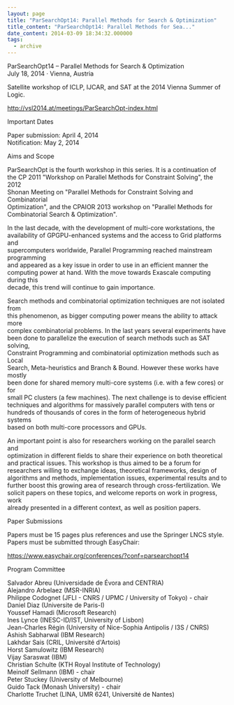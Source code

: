 ```yaml
---
layout: page
title: "ParSearchOpt14: Parallel Methods for Search & Optimization"
title_content: "ParSearchOpt14: Parallel Methods for Sea..."
date_content: 2014-03-09 18:34:32.000000
tags:
  - archive
---
```

ParSearchOpt14 – Parallel Methods for Search & Optimization  
July 18, 2014 · Vienna, Austria  
  
Satellite workshop of ICLP, IJCAR, and SAT at the 2014 Vienna Summer of Logic.  
  
<http://vsl2014.at/meetings/ParSearchOpt-index.html>  
  
Important Dates  
  
Paper submission: April 4, 2014  
Notification: May 2, 2014  
  
Aims and Scope  
  
ParSearchOpt is the fourth workshop in this series. It is a continuation of  
the CP 2011 "Workshop on Parallel Methods for Constraint Solving", the 2012  
Shonan Meeting on "Parallel Methods for Constraint Solving and Combinatorial  
Optimization", and the CPAIOR 2013 workshop on "Parallel Methods for  
Combinatorial Search & Optimization".  
  
In the last decade, with the development of multi-core workstations, the  
availability of GPGPU-enhanced systems and the access to Grid platforms and  
supercomputers worldwide, Parallel Programming reached mainstream programming  
and appeared as a key issue in order to use in an efficient manner the  
computing power at hand. With the move towards Exascale computing during this  
decade, this trend will continue to gain importance.  
  
Search methods and combinatorial optimization techniques are not isolated from  
this phenomenon, as bigger computing power means the ability to attack more  
complex combinatorial problems. In the last years several experiments have  
been done to parallelize the execution of search methods such as SAT solving,  
Constraint Programming and combinatorial optimization methods such as Local  
Search, Meta-heuristics and Branch & Bound. However these works have mostly  
been done for shared memory multi-core systems (i.e. with a few cores) or for  
small PC clusters (a few machines). The next challenge is to devise efficient  
techniques and algorithms for massively parallel computers with tens or  
hundreds of thousands of cores in the form of heterogeneous hybrid systems  
based on both multi-core processors and GPUs.  
  
An important point is also for researchers working on the parallel search and  
optimization in different fields to share their experience on both theoretical  
and practical issues. This workshop is thus aimed to be a forum for  
researchers willing to exchange ideas, theoretical frameworks, design of  
algorithms and methods, implementation issues, experimental results and to  
further boost this growing area of research through cross-fertilization. We  
solicit papers on these topics, and welcome reports on work in progress, work  
already presented in a different context, as well as position papers.  
  
Paper Submissions  
  
Papers must be 15 pages plus references and use the Springer LNCS style.  
Papers must be submitted through EasyChair:  
  
<https://www.easychair.org/conferences/?conf=parsearchopt14>  
  
Program Committee  
  
Salvador Abreu (Universidade de Évora and CENTRIA)  
Alejandro Arbelaez (MSR-INRIA)  
Philippe Codognet (JFLI - CNRS / UPMC / University of Tokyo) - chair  
Daniel Diaz (Universite de Paris-I)  
Youssef Hamadi (Microsoft Research)  
Ines Lynce (INESC-ID/IST, University of Lisbon)  
Jean-Charles Régin (University of Nice-Sophia Antipolis / I3S / CNRS)  
Ashish Sabharwal (IBM Research)  
Lakhdar Sais (CRIL, Université d'Artois)  
Horst Samulowitz (IBM Research)  
Vijay Saraswat (IBM)  
Christian Schulte (KTH Royal Institute of Technology)  
Meinolf Sellmann (IBM) - chair  
Peter Stuckey (University of Melbourne)  
Guido Tack (Monash University) - chair  
Charlotte Truchet (LINA, UMR 6241, Université de Nantes)

